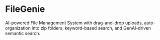 # FileGenie
AI-powered File Management System with drag-and-drop uploads, auto-organization into zip folders, keyword-based search, and GenAI-driven semantic search.
